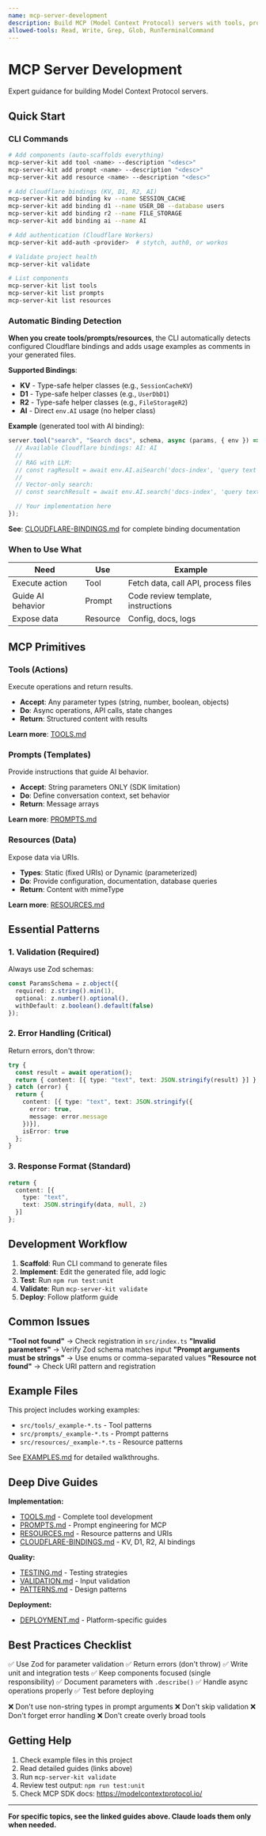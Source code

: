```yaml
---
name: mcp-server-development
description: Build MCP (Model Context Protocol) servers with tools, prompts, and resources. Use when developing MCP servers, implementing tools/prompts/resources, debugging MCP issues, writing tests, or deploying servers. Covers SDK patterns, validation, and best practices.
allowed-tools: Read, Write, Grep, Glob, RunTerminalCommand
---
```


# MCP Server Development

Expert guidance for building Model Context Protocol servers.

## Quick Start

### CLI Commands
```bash
# Add components (auto-scaffolds everything)
mcp-server-kit add tool <name> --description "<desc>"
mcp-server-kit add prompt <name> --description "<desc>"
mcp-server-kit add resource <name> --description "<desc>"

# Add Cloudflare bindings (KV, D1, R2, AI)
mcp-server-kit add binding kv --name SESSION_CACHE
mcp-server-kit add binding d1 --name USER_DB --database users
mcp-server-kit add binding r2 --name FILE_STORAGE
mcp-server-kit add binding ai --name AI

# Add authentication (Cloudflare Workers)
mcp-server-kit add-auth <provider>  # stytch, auth0, or workos

# Validate project health
mcp-server-kit validate

# List components
mcp-server-kit list tools
mcp-server-kit list prompts
mcp-server-kit list resources
```

### Automatic Binding Detection

**When you create tools/prompts/resources**, the CLI automatically detects configured Cloudflare bindings and adds usage examples as comments in your generated files.

**Supported Bindings**:
- **KV** - Type-safe helper classes (e.g., `SessionCacheKV`)
- **D1** - Type-safe helper classes (e.g., `UserDbD1`)
- **R2** - Type-safe helper classes (e.g., `FileStorageR2`)
- **AI** - Direct `env.AI` usage (no helper class)

**Example** (generated tool with AI binding):
```typescript
server.tool("search", "Search docs", schema, async (params, { env }) => {
  // Available Cloudflare bindings: AI: AI
  //
  // RAG with LLM:
  // const ragResult = await env.AI.aiSearch('docs-index', 'query text');
  //
  // Vector-only search:
  // const searchResult = await env.AI.search('docs-index', 'query text');

  // Your implementation here
});
```

**See**: [CLOUDFLARE-BINDINGS.md](CLOUDFLARE-BINDINGS.md) for complete binding documentation

### When to Use What

| Need | Use | Example |
|------|-----|---------|
| Execute action | Tool | Fetch data, call API, process files |
| Guide AI behavior | Prompt | Code review template, instructions |
| Expose data | Resource | Config, docs, logs |

## MCP Primitives

### Tools (Actions)
Execute operations and return results.
- **Accept**: Any parameter types (string, number, boolean, objects)
- **Do**: Async operations, API calls, state changes
- **Return**: Structured content with results

**Learn more**: [TOOLS.md](TOOLS.md)

### Prompts (Templates)
Provide instructions that guide AI behavior.
- **Accept**: String parameters ONLY (SDK limitation)
- **Do**: Define conversation context, set behavior
- **Return**: Message arrays

**Learn more**: [PROMPTS.md](PROMPTS.md)

### Resources (Data)
Expose data via URIs.
- **Types**: Static (fixed URIs) or Dynamic (parameterized)
- **Do**: Provide configuration, documentation, database queries
- **Return**: Content with mimeType

**Learn more**: [RESOURCES.md](RESOURCES.md)

## Essential Patterns

### 1. Validation (Required)
Always use Zod schemas:
```typescript
const ParamsSchema = z.object({
  required: z.string().min(1),
  optional: z.number().optional(),
  withDefault: z.boolean().default(false)
});
```

### 2. Error Handling (Critical)
Return errors, don't throw:
```typescript
try {
  const result = await operation();
  return { content: [{ type: "text", text: JSON.stringify(result) }] };
} catch (error) {
  return {
    content: [{ type: "text", text: JSON.stringify({ 
      error: true, 
      message: error.message 
    })}],
    isError: true
  };
}
```

### 3. Response Format (Standard)
```typescript
return {
  content: [{
    type: "text",
    text: JSON.stringify(data, null, 2)
  }]
};
```

## Development Workflow

1. **Scaffold**: Run CLI command to generate files
2. **Implement**: Edit the generated file, add logic
3. **Test**: Run `npm run test:unit`
4. **Validate**: Run `mcp-server-kit validate`
5. **Deploy**: Follow platform guide

## Common Issues

**"Tool not found"** → Check registration in `src/index.ts`
**"Invalid parameters"** → Verify Zod schema matches input
**"Prompt arguments must be strings"** → Use enums or comma-separated values
**"Resource not found"** → Check URI pattern and registration

## Example Files

This project includes working examples:
- `src/tools/_example-*.ts` - Tool patterns
- `src/prompts/_example-*.ts` - Prompt patterns
- `src/resources/_example-*.ts` - Resource patterns

See [EXAMPLES.md](EXAMPLES.md) for detailed walkthroughs.

## Deep Dive Guides

**Implementation:**
- [TOOLS.md](TOOLS.md) - Complete tool development
- [PROMPTS.md](PROMPTS.md) - Prompt engineering for MCP
- [RESOURCES.md](RESOURCES.md) - Resource patterns and URIs
- [CLOUDFLARE-BINDINGS.md](CLOUDFLARE-BINDINGS.md) - KV, D1, R2, AI bindings

**Quality:**
- [TESTING.md](TESTING.md) - Testing strategies
- [VALIDATION.md](VALIDATION.md) - Input validation
- [PATTERNS.md](PATTERNS.md) - Design patterns

**Deployment:**
- [DEPLOYMENT.md](DEPLOYMENT.md) - Platform-specific guides

## Best Practices Checklist

✅ Use Zod for parameter validation
✅ Return errors (don't throw)
✅ Write unit and integration tests
✅ Keep components focused (single responsibility)
✅ Document parameters with `.describe()`
✅ Handle async operations properly
✅ Test before deploying

❌ Don't use non-string types in prompt arguments
❌ Don't skip validation
❌ Don't forget error handling
❌ Don't create overly broad tools

## Getting Help

1. Check example files in this project
2. Read detailed guides (links above)
3. Run `mcp-server-kit validate`
4. Review test output: `npm run test:unit`
5. Check MCP SDK docs: https://modelcontextprotocol.io/

---

**For specific topics, see the linked guides above. Claude loads them only when needed.**
